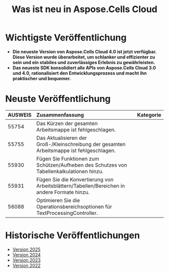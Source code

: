 ﻿---
title: Was ist neu in Aspose.Cells Cloud
second_title: Latest Updates & Feature
linktitle: Was ist neu
type: docs
weight: 9
url: /de/new-features/
aliases: [/what-s-new-in-aspose-cells-cloud/]
keywords: What's new in aspose cells cloud. Microsoft Office Excel, Open Office Spreadsheet, CSV, PDF
description: Diese Seite beschreibt die interessantesten neuen Aspose.Cells Cloud-Funktionen, die in den letzten Versionen eingeführt wurden
kwords: Excel, Office Cloud, REST API, Tabellenkalkulation, PDF, CSV, Json, Markdown, Was ist neu in Aspose.Cells Cloud
---
# Wichtigste Veröffentlichung

- **Die neueste Version von Aspose.Cells Cloud 4.0 ist jetzt verfügbar. Diese Version wurde überarbeitet, um schlanker und effizienter zu sein und ein stabiles und zuverlässiges Erlebnis zu gewährleisten.**
- **Das neueste SDK konsolidiert alle APIs von Aspose.Cells Cloud 3.0 und 4.0, rationalisiert den Entwicklungsprozess und macht ihn praktischer und bequemer.**

# Neuste Veröffentlichung

|**AUSWEIS**|**Zusammenfassung**|**Kategorie**|
|:- |:- |:- |
|55754 | Das Kürzen der gesamten Arbeitsmappe ist fehlgeschlagen.|
|55755 | Das Aktualisieren der Groß-/Kleinschreibung der gesamten Arbeitsmappe ist fehlgeschlagen.|
|55930 | Fügen Sie Funktionen zum Schützen/Aufheben des Schutzes von Tabellenkalkulationen hinzu.|
|55931 | Fügen Sie die Konvertierung von Arbeitsblättern/Tabellen/Bereichen in andere Formate hinzu.|
|56088 | Optimieren Sie die Operationsbereichsoptionen für TextProcessingController.|

# Historische Veröffentlichungen

- [Version 2025](/cells/de/new-features/2025/)
- [Version 2024](/cells/de/new-features/2024/)
- [Version 2023](/cells/de/new-features/2023/)
- [Version 2022](/cells/de/new-features/2022/)
